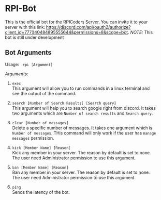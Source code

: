 # RPI-Bot
This is the official bot for the RPICoders Server. You can invite it to your server with this link: https://discord.com/api/oauth2/authorize?client_id=777040484895555644&permissions=8&scope=bot. *NOTE:*  This bot is still under development  

## Bot Arguments
Usage: ` rpi [Argument]`


*Arguments:*  

1. `exec`  
This argument will allow you to run commands in a linux terminal and see the output of the command.


2. `search [Number of Search Results] [Search query]`  
This argument will help you to search google right from discord. It takes two arguments which are `Number of search results` and `Search query`.   
  

3. `clear [Number of messages]`  
Delete a specific number of messages. It takes one argument which is `Number of messages`. THis command will only work if the user has `manage messages` permission.  


4. `kick [Member Name] [Reason]`  
Kick any member in your server. The reason by default is set to none. The user need Administrator permission to use this argument.
  

5. `ban [Member Name] [Reason]`  
Ban any member in your server. The reason by default is set to none. The user need Administrator permission to use this argument.


6. `ping`  
Sends the latency of the bot.





